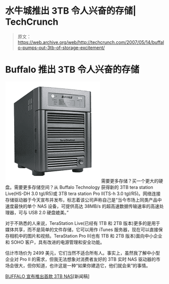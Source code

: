 # 水牛城推出 3TB 令人兴奋的存储| TechCrunch

> 原文：<https://web.archive.org/web/http://techcrunch.com/2007/05/14/buffalo-pumps-out-3tb-of-storage-excitement/>

# Buffalo 推出 3TB 令人兴奋的存储

![tslive-left-lg.jpg](img/9c3439f58b7ae30b024710e8b70aff3d.png)
需要更多存储？买一个更大的硬盘。需要更多存储空间？从 Buffalo Technology 获得新的 3TB tera station Live(HS-DH 3.0 tgl/R5)或 3TB tera station Pro II(TS-h 3.0 tgl/R5)。网络连接存储驱动器于今天宣布并发布，标志着该公司声称自己是“当今市场上同类产品中速度最快的单个 NAS 设备，可提供高达 38MB/s 的超高速数据传输速率的高速处理器，可与 USB 2.0 硬盘媲美。”

对于不熟悉的人来说，TeraStation Live(已经有 1TB 和 2TB 版本)更多的是用于媒体共享，而不是简单的文件存储，它可以用作 iTunes 服务器，现在可以直接保存相机中的图片和视频。TeraStation Pro II(也有 1TB 和 2TB 版本)面向中小企业和 SOHO 客户，具有改进的电源管理和安全功能。

估计市场价为 2499 美元，它们当然不适合所有人。事实上，虽然我了解中小型企业对 Pro II 的需求，但我无法想象对消费者友好的 3TB 实时 NAS 驱动器的市场会很大，但你知道，也许这是一种“如果你建造它，他们就会来”的事情。

[BUFFALO 宣布推出首款 3TB NAS](https://web.archive.org/web/20130628195730/http://www.buffalotech.com/press/releases/buffalo-announces-the-first-3tb-nas-of-its-kind/)[新闻稿]